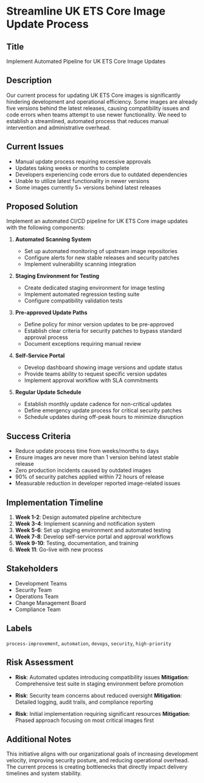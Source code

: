 # Streamline UK ETS Core Image Update Process

## Title
Implement Automated Pipeline for UK ETS Core Image Updates

## Description
Our current process for updating UK ETS Core images is significantly hindering development and operational efficiency. Some images are already five versions behind the latest releases, causing compatibility issues and code errors when teams attempt to use newer functionality. We need to establish a streamlined, automated process that reduces manual intervention and administrative overhead.

## Current Issues
- Manual update process requiring excessive approvals
- Updates taking weeks or months to complete
- Developers experiencing code errors due to outdated dependencies
- Unable to utilize latest functionality in newer versions
- Some images currently 5+ versions behind latest releases

## Proposed Solution
Implement an automated CI/CD pipeline for UK ETS Core image updates with the following components:

1. **Automated Scanning System**
   - Set up automated monitoring of upstream image repositories
   - Configure alerts for new stable releases and security patches
   - Implement vulnerability scanning integration

2. **Staging Environment for Testing**
   - Create dedicated staging environment for image testing
   - Implement automated regression testing suite
   - Configure compatibility validation tests

3. **Pre-approved Update Paths**
   - Define policy for minor version updates to be pre-approved
   - Establish clear criteria for security patches to bypass standard approval process
   - Document exceptions requiring manual review

4. **Self-Service Portal**
   - Develop dashboard showing image versions and update status
   - Provide teams ability to request specific version updates
   - Implement approval workflow with SLA commitments

5. **Regular Update Schedule**
   - Establish monthly update cadence for non-critical updates
   - Define emergency update process for critical security patches
   - Schedule updates during off-peak hours to minimize disruption

## Success Criteria
- Reduce update process time from weeks/months to days
- Ensure images are never more than 1 version behind latest stable release
- Zero production incidents caused by outdated images
- 90% of security patches applied within 72 hours of release
- Measurable reduction in developer reported image-related issues

## Implementation Timeline
1. **Week 1-2**: Design automated pipeline architecture
2. **Week 3-4**: Implement scanning and notification system
3. **Week 5-6**: Set up staging environment and automated testing
4. **Week 7-8**: Develop self-service portal and approval workflows
5. **Week 9-10**: Testing, documentation, and training
6. **Week 11**: Go-live with new process

## Stakeholders
- Development Teams
- Security Team
- Operations Team
- Change Management Board
- Compliance Team

## Labels
`process-improvement`, `automation`, `devops`, `security`, `high-priority`

## Risk Assessment
- **Risk**: Automated updates introducing compatibility issues
  **Mitigation**: Comprehensive test suite in staging environment before promotion

- **Risk**: Security team concerns about reduced oversight
  **Mitigation**: Detailed logging, audit trails, and compliance reporting

- **Risk**: Initial implementation requiring significant resources
  **Mitigation**: Phased approach focusing on most critical images first

## Additional Notes
This initiative aligns with our organizational goals of increasing development velocity, improving security posture, and reducing operational overhead. The current process is creating bottlenecks that directly impact delivery timelines and system stability.